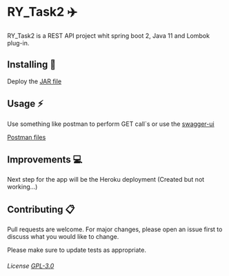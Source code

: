 # RY_Task2 :airplane:
RY_Task2 is a REST API project whit spring boot 2, Java 11 and Lombok plug-in.

## Installing :wrench:
Deploy the [JAR file](https://github.com/Giancarmine/RY_Task2/releases)

## Usage :zap:
Use something like postman to perform GET call`s or use the [swagger-ui](http://localhost:8080/swagger-ui.html)

[Postman files](https://github.com/Giancarmine/RY_Task2/tree/master/src/main/resources/postman)

## Improvements :computer:
Next step for the app will be the Heroku deployment (Created but not working...)

## Contributing :clipboard:
Pull requests are welcome. For major changes, please open an issue first to discuss what you would like to change.

Please make sure to update tests as appropriate.

###### License [GPL-3.0](https://choosealicense.com/licenses/gpl-3.0/)
